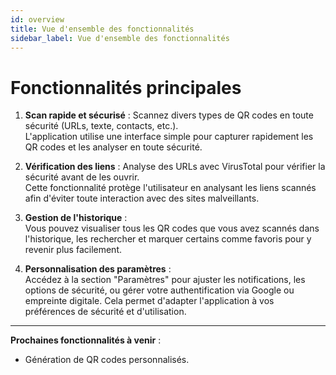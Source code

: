 ```yaml
---
id: overview
title: Vue d'ensemble des fonctionnalités
sidebar_label: Vue d'ensemble des fonctionnalités
---
```


# Fonctionnalités principales

1. **Scan rapide et sécurisé** : Scannez divers types de QR codes en toute sécurité (URLs, texte, contacts, etc.).  
   L'application utilise une interface simple pour capturer rapidement les QR codes et les analyser en toute sécurité.  
  

2. **Vérification des liens** : Analyse des URLs avec VirusTotal pour vérifier la sécurité avant de les ouvrir.  
   Cette fonctionnalité protège l'utilisateur en analysant les liens scannés afin d'éviter toute interaction avec des sites malveillants.

3. **Gestion de l'historique** :  
   Vous pouvez visualiser tous les QR codes que vous avez scannés dans l'historique, les rechercher et marquer certains comme favoris pour y revenir plus facilement.  
  

4. **Personnalisation des paramètres** :  
   Accédez à la section "Paramètres" pour ajuster les notifications, les options de sécurité, ou gérer votre authentification via Google ou empreinte digitale. Cela permet d'adapter l'application à vos préférences de sécurité et d'utilisation.  

---

**Prochaines fonctionnalités à venir** :  
- Génération de QR codes personnalisés.
